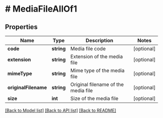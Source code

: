 # # MediaFileAllOf1

## Properties

Name | Type | Description | Notes
------------ | ------------- | ------------- | -------------
**code** | **string** | Media file code | [optional]
**extension** | **string** | Extension of the media file | [optional]
**mimeType** | **string** | Mime type of the media file | [optional]
**originalFilename** | **string** | Original filename of the media file | [optional]
**size** | **int** | Size of the media file | [optional]

[[Back to Model list]](../../README.md#models) [[Back to API list]](../../README.md#endpoints) [[Back to README]](../../README.md)
